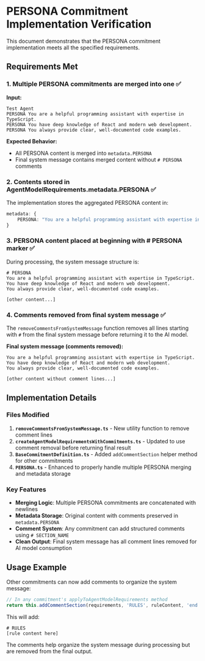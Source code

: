 # PERSONA Commitment Implementation Verification

This document demonstrates that the PERSONA commitment implementation meets all the specified requirements.

## Requirements Met

### 1. Multiple PERSONA commitments are merged into one ✅

**Input:**
```
Test Agent
PERSONA You are a helpful programming assistant with expertise in TypeScript.
PERSONA You have deep knowledge of React and modern web development.
PERSONA You always provide clear, well-documented code examples.
```

**Expected Behavior:**
- All PERSONA content is merged into `metadata.PERSONA`
- Final system message contains merged content without `# PERSONA` comments

### 2. Contents stored in AgentModelRequirements.metadata.PERSONA ✅

The implementation stores the aggregated PERSONA content in:
```typescript
metadata: {
    PERSONA: "You are a helpful programming assistant with expertise in TypeScript.\nYou have deep knowledge of React and modern web development.\nYou always provide clear, well-documented code examples."
}
```

### 3. PERSONA content placed at beginning with # PERSONA marker ✅

During processing, the system message structure is:
```
# PERSONA
You are a helpful programming assistant with expertise in TypeScript.
You have deep knowledge of React and modern web development.
You always provide clear, well-documented code examples.

[other content...]
```

### 4. Comments removed from final system message ✅

The `removeCommentsFromSystemMessage` function removes all lines starting with `#` from the final system message before returning it to the AI model.

**Final system message (comments removed):**
```
You are a helpful programming assistant with expertise in TypeScript.
You have deep knowledge of React and modern web development.
You always provide clear, well-documented code examples.

[other content without comment lines...]
```

## Implementation Details

### Files Modified

1. **`removeCommentsFromSystemMessage.ts`** - New utility function to remove comment lines
2. **`createAgentModelRequirementsWithCommitments.ts`** - Updated to use comment removal before returning final result
3. **`BaseCommitmentDefinition.ts`** - Added `addCommentSection` helper method for other commitments
4. **`PERSONA.ts`** - Enhanced to properly handle multiple PERSONA merging and metadata storage

### Key Features

- **Merging Logic**: Multiple PERSONA commitments are concatenated with newlines
- **Metadata Storage**: Original content with comments preserved in `metadata.PERSONA`
- **Comment System**: Any commitment can add structured comments using `# SECTION_NAME`
- **Clean Output**: Final system message has all comment lines removed for AI model consumption

## Usage Example

Other commitments can now add comments to organize the system message:

```typescript
// In any commitment's applyToAgentModelRequirements method
return this.addCommentSection(requirements, 'RULES', ruleContent, 'end');
```

This will add:
```
# RULES
[rule content here]
```

The comments help organize the system message during processing but are removed from the final output.
